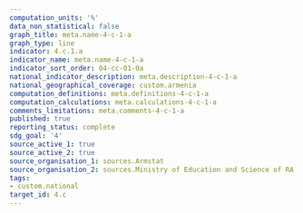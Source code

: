 ```yaml
---
computation_units: '%'
data_non_statistical: false
graph_title: meta.name-4-c-1-a
graph_type: line
indicator: 4.c.1.a
indicator_name: meta.name-4-c-1-a
indicator_sort_order: 04-cc-01-0a
national_indicator_description: meta.description-4-c-1-a
national_geographical_coverage: custom.armenia
computation_definitions: meta.definitions-4-c-1-a
computation_calculations: meta.calculations-4-c-1-a
comments_limitations: meta.comments-4-c-1-a
published: true
reporting_status: complete
sdg_goal: '4'
source_active_1: true
source_active_2: true
source_organisation_1: sources.Armstat
source_organisation_2: sources.Ministry of Education and Science of RA
tags:
- custom.national
target_id: 4.c
---
```

